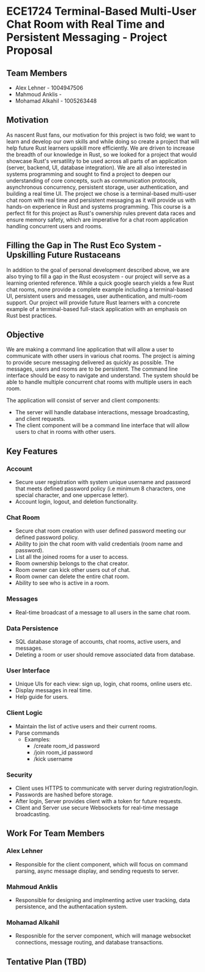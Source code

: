 # ECE1724 Terminal-Based Multi-User Chat Room with Real Time and Persistent Messaging  - Project Proposal

## Team Members
* Alex Lehner - 1004947506
* Mahmoud Anklis - 
* Mohamad Alkahil - 1005263448
  
## Motivation 
As nascent Rust fans, our motivation for this project is two fold; we want to learn and develop our own skills and while doing so create a project that will help future Rust learners upskill more efficiently. We are driven to increase the breadth of our knowledge in Rust, so we looked for a project that would showcase Rust's versatility to be used across all parts of an application (server, backend, UI, database integration).  We are all also interested in systems programming and sought to find a project to deepen our understanding of core concepts, such as communication protocols, asynchronous concurrency, persistent storage, user authentication, and building a real time UI. The project we chose is a terminal-based multi-user chat room with real time and persistent messaging as it will provide us with hands-on experience in Rust and systems programming. This course is a perfect fit for this project as Rust's ownership rules prevent data races and ensure memory safety, which are imperative for a chat room application handling concurrent users and rooms. 

## Filling the Gap in The Rust Eco System - Upskilling Future Rustaceans
In addition to the goal of personal development described above, we are also trying to fill a gap in the Rust ecosystem - our project will serve as a learning oriented reference. While a quick google search yields a few Rust chat rooms, none provide a complete example including a terminal-based UI, persistent users and messages, user authentication, and multi-room support. Our project will provide future Rust learners with a concrete example of a terminal-based full-stack application with an emphasis on Rust best practices. 

## Objective
We are making a command line application that will allow a user to communicate with other users in various chat rooms. The project is aiming to provide secure messaging delivered as quickly as possible. The messages, users and rooms are to be persistent. The command line interface should be easy to navigate and understand. The system should be able to handle multiple concurrent chat rooms with multiple users in each room.

The application will consist of server and client components: 
* The server will handle database interactions, message broadcasting, and client requests.
* The client component will be a command line interface that will allow users to chat in rooms with other users. 

## Key Features
### Account
* Secure user registration with system unique username and password that meets defined password policy (i.e minimum 8 characters, one special character, and one uppercase letter).
* Account login, logout, and deletion functionality.
### Chat Room
* Secure chat room creation with user defined password meeting our defined password policy.
* Ability to join the chat room with valid credentials (room name and password).
* List all the joined rooms for a user to access.
* Room ownership belongs to the chat creator.
* Room owner can kick other users out of chat.
* Room owner can delete the entire chat room.
* Ability to see who is active in a room.
### Messages
* Real-time broadcast of a message to all users in the same chat room.
### Data Persistence 
* SQL database storage of accounts, chat rooms, active users, and messages.
* Deleting a room or user should remove associated data from database.
### User Interface
* Unique UIs for each view: sign up, login, chat rooms, online users etc.
* Display messages in real time.
* Help guide for users.
### Client Logic
* Maintain the list of active users and their current rooms. 
* Parse commands 
  * Examples:
    * /create room_id password
    * /join room_id password
    * /kick username
### Security 
* Client uses HTTPS to communicate with server during registration/login.
* Passwords are hashed before storage.
* After login, Server provides client with a token for future requests.
* Client and Server use secure Websockets for real-time message broadcasting.

## Work For Team Members
### Alex Lehner
* Responsible for the client component, which will focus on command parsing, async message display, and sending requests to server.
### Mahmoud Anklis 
* Responsible for designing and implmenting active user tracking, data persistence, and the authentacation system.
### Mohamad Alkahil
* Resposnible for the server component, which will manage websocket connections, message routing, and database transactions.


## Tentative Plan (TBD)
